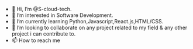 - 👋 Hi, I’m @S-cloud-tech.
- 👀 I’m interested in Software Development.
- 🌱 I’m currently learning Python,Javascript,React.js,HTML/CSS.
- 💞️ I’m looking to collaborate on any project related to my field & any other project i can contribute to.
- 📫 How to reach me 

<!---
S-cloud-tech/S-cloud-tech is a ✨ special ✨ repository because its `README.md` (this file) appears on your GitHub profile.
You can click the Preview link to take a look at your changes.
--->
